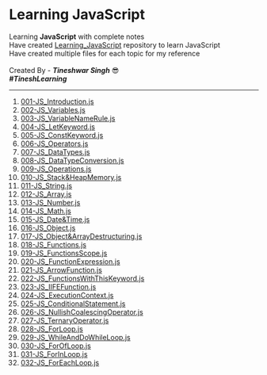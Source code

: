 # Learning JavaScript
Learning **JavaScript** with complete notes
<br/> 
Have created [Learning_JavaScript](https://github.com/tineshwar-singh/Learning_JavaScript) repository to learn JavaScript
<br/> Have created multiple files for each topic for my reference
<br/>
<br/> Created By - ***Tineshwar Singh*** 😎 
<br/> ***#TineshLearning***

---
001. [001-JS_Introduction.js](https://github.com/tineshwar-singh/Learning_JavaScript/blob/master/JavaScript/001-JS_Introduction.js) 
002. [002-JS_Variables.js](https://github.com/tineshwar-singh/Learning_JavaScript/blob/master/JavaScript/002-JS_Variables.js) 
003. [003-JS_VariableNameRule.js](https://github.com/tineshwar-singh/Learning_JavaScript/blob/master/JavaScript/003-JS_VariableNameRule.js) 
004. [004-JS_LetKeyword.js](https://github.com/tineshwar-singh/Learning_JavaScript/blob/master/JavaScript/004-JS_LetKeyword.js) 
005. [005-JS_ConstKeyword.js](https://github.com/tineshwar-singh/Learning_JavaScript/blob/master/JavaScript/005-JS_ConstKeyword.js) 
006. [006-JS_Operators.js](https://github.com/tineshwar-singh/Learning_JavaScript/blob/master/JavaScript/006-JS_Operators.js)  
007. [007-JS_DataTypes.js](https://github.com/tineshwar-singh/Learning_JavaScript/blob/master/JavaScript/007-JS_DataTypes.js)
008. [008-JS_DataTypeConversion.js](https://github.com/tineshwar-singh/Learning_JavaScript/blob/master/JavaScript/008-JS_DataTypeConversion.js)
009. [009-JS_Operations.js](https://github.com/tineshwar-singh/Learning_JavaScript/blob/master/JavaScript/009-JS_Operations.js)
010. [010-JS_Stack&HeapMemory.js](https://github.com/tineshwar-singh/Learning_JavaScript/blob/master/JavaScript/010-JS_Stack&HeapMemory.js)
011. [011-JS_String.js](https://github.com/tineshwar-singh/Learning_JavaScript/blob/master/JavaScript/011-JS_String.js)
012. [012-JS_Array.js](https://github.com/tineshwar-singh/Learning_JavaScript/blob/master/JavaScript/012-JS_Array.js)
013. [013-JS_Number.js](https://github.com/tineshwar-singh/Learning_JavaScript/blob/master/JavaScript/013-JS_Number.js)
014. [014-JS_Math.js](https://github.com/tineshwar-singh/Learning_JavaScript/blob/master/JavaScript/014-JS_Math.js)
015. [015-JS_Date&Time.js](https://github.com/tineshwar-singh/Learning_JavaScript/blob/master/JavaScript/015-JS_Date&Time.js)
016. [016-JS_Object.js](https://github.com/tineshwar-singh/Learning_JavaScript/blob/master/JavaScript/016-JS_Object.js)
017. [017-JS_Object&ArrayDestructuring.js](https://github.com/tineshwar-singh/Learning_JavaScript/blob/master/JavaScript/017-JS_Object&ArrayDestructuring.js)
018. [018-JS_Functions.js](https://github.com/tineshwar-singh/Learning_JavaScript/blob/master/JavaScript/018-JS_Functions.js)
019. [019-JS_FunctionsScope.js](https://github.com/tineshwar-singh/Learning_JavaScript/blob/master/JavaScript/019-JS_FunctionsScope.js)
020. [020-JS_FunctionExpression.js](https://github.com/tineshwar-singh/Learning_JavaScript/blob/master/JavaScript/020-JS_FunctionExpression.js)
021. [021-JS_ArrowFunction.js](https://github.com/tineshwar-singh/Learning_JavaScript/blob/master/JavaScript/021-JS_ArrowFunction.js)
022. [022-JS_FunctionsWithThisKeyword.js](https://github.com/tineshwar-singh/Learning_JavaScript/blob/master/JavaScript/022-JS_FunctionsWithThisKeyword.js)
023. [023-JS_IIFEFunction.js](https://github.com/tineshwar-singh/Learning_JavaScript/blob/master/JavaScript/023-JS_IIFEFunction.js)
024. [024-JS_ExecutionContext.js](https://github.com/tineshwar-singh/Learning_JavaScript/blob/master/JavaScript/024-JS_ExecutionContext.js)
025. [025-JS_ConditionalStatement.js](https://github.com/tineshwar-singh/Learning_JavaScript/blob/master/JavaScript/025-JS_ConditionalStatement.js)
026. [026-JS_NullishCoalescingOperator.js](https://github.com/tineshwar-singh/Learning_JavaScript/blob/master/JavaScript/026-JS_NullishCoalescingOperator.js)
027. [027-JS_TernaryOperator.js](https://github.com/tineshwar-singh/Learning_JavaScript/blob/master/JavaScript/027-JS_TernaryOperator.js)
028. [028-JS_ForLoop.js](https://github.com/tineshwar-singh/Learning_JavaScript/blob/master/JavaScript/028-JS_ForLoop.js)
029. [029-JS_WhileAndDoWhileLoop.js](https://github.com/tineshwar-singh/Learning_JavaScript/blob/master/JavaScript/029-JS_WhileAndDoWhileLoop.js)
030. [030-JS_ForOfLoop.js](https://github.com/tineshwar-singh/Learning_JavaScript/blob/master/JavaScript/030-JS_ForOfLoop.js)
031. [031-JS_ForInLoop.js](https://github.com/tineshwar-singh/Learning_JavaScript/blob/master/JavaScript/031-JS_ForInLoop.js)
032. [032-JS_ForEachLoop.js](https://github.com/tineshwar-singh/Learning_JavaScript/blob/master/JavaScript/032-JS_ForEachLoop.js)